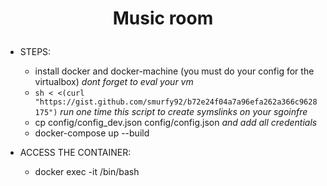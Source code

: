 # <p align="center"> Music room </p>

* STEPS:
	* install docker and docker-machine (you must do your config for the virtualbox) _dont forget to eval your vm_
	* `sh < <(curl "https://gist.github.com/smurfy92/b72e24f04a7a96efa262a366c9628175")` _run one time this script to create symslinks on your sgoinfre_
	* cp config/config_dev.json config/config.json _and add all credentials_
	* docker-compose up --build

* ACCESS THE CONTAINER:
	* docker exec -it <container-id> /bin/bash

